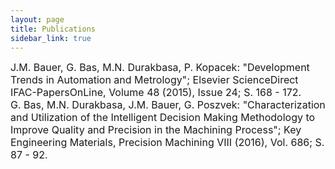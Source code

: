 ```yaml
---
layout: page
title: Publications
sidebar_link: true
---
```

<script type='text/javascript' src='https://d1bxh8uas1mnw7.cloudfront.net/assets/embed.js'></script>
 
 <script async src="https://badge.dimensions.ai/badge.js" charset="utf-8"></script>
 <font size="3">
<div class="content">
  
  <article class="post-body">
 <span class="__dimensions_badge_embed__" data-doi="10.1001/jama.2016.9797" data-style="small_circle"></span>
J.M. Bauer, G. Bas, M.N. Durakbasa, P. Kopacek:
"Development Trends in Automation and Metrology";
Elsevier ScienceDirect IFAC-PapersOnLine, Volume 48 (2015), Issue 24; S. 168 - 172.
</article>

<article class="post-body">
  <div style="display: inline"><div style="display: inline" data-badge-type="donut" data-doi="0.1001/jama.2016.9797" data-hide-no-mentions="true" class="altmetric-embed"></div>G. Bas, M.N. Durakbasa, J.M. Bauer, G. Poszvek:
"Characterization and Utilization of the Intelligent Decision Making Methodology to Improve Quality and Precision in the Machining Process";
  Key Engineering Materials, Precision Machining VIII (2016), Vol. 686; S. 87 - 92.
  <span class="__dimensions_badge_embed__" data-doi="10.1007/978-3-030-31343-2_6" data-style="small_rectangle"></span>
  </div>
</article>
  
  </div>
